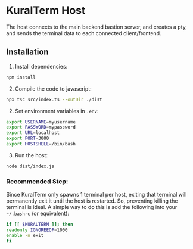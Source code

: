 # KuralTerm Host
The host connects to the main backend bastion server, and creates a pty, and sends the terminal data to each connected client/frontend.

## Installation
1. Install dependencies:
```bash
npm install
```

2. Compile the code to javascript:
```bash
npx tsc src/index.ts --outDir ./dist
```

2. Set environment variables in `.env`:
```bash
export USERNAME=myusername
export PASSWORD=mypassword
export URL=localhost
export PORT=3000
export HOSTSHELL=/bin/bash
```

3. Run the host:
```bash
node dist/index.js
```

### Recommended Step:
Since KuralTerm only spawns 1 terminal per host, exiting that terminal will permanently exit it until the host is restarted. So, preventing killing the terminal is ideal. A simple way to do this is add the following into your `~/.bashrc` (or equivalent):
```bash
if [[ $KURALTERM ]]; then
readonly IGNOREEOF=1000
enable -n exit
fi
```